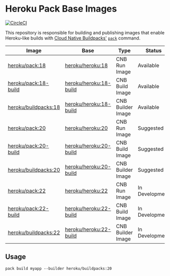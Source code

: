 # Heroku Pack Base Images

[![CircleCI](https://circleci.com/gh/heroku/pack-images.svg?style=svg)](https://circleci.com/gh/heroku/pack-images)

This repository is responsible for building and publishing images that enable
Heroku-like builds with [Cloud Native Buildpacks'](https://buildpacks.io)
[`pack`](https://github.com/buildpacks/pack) command.

| Image                                   | Base                                   | Type              | Status         |
|-----------------------------------------|----------------------------------------|-------------------|----------------|
| [heroku/pack:18][pack-tags]             | [heroku/heroku:18][stack-images]       | CNB Run Image     | Available      |
| [heroku/pack:18-build][pack-tags]       | [heroku/heroku:18-build][stack-images] | CNB Build Image   | Available      |
| [heroku/buildpacks:18][buildpacks-tags] | [heroku/heroku:18-build][stack-images] | CNB Builder Image | Available      |
| [heroku/pack:20][pack-tags]             | [heroku/heroku:20][stack-images]       | CNB Run Image     | Suggested      |
| [heroku/pack:20-build][pack-tags]       | [heroku/heroku:20-build][stack-images] | CNB Build Image   | Suggested      |
| [heroku/buildpacks:20][buildpacks-tags] | [heroku/heroku:20-build][stack-images] | CNB Builder Image | Suggested      |
| [heroku/pack:22][pack-tags]             | [heroku/heroku:22][stack-images]       | CNB Run Image     | In Development |
| [heroku/pack:22-build][pack-tags]       | [heroku/heroku:22-build][stack-images] | CNB Build Image   | In Development |
| [heroku/buildpacks:22][buildpacks-tags] | [heroku/heroku:22-build][stack-images] | CNB Builder Image | In Development |

## Usage

`pack build myapp --builder heroku/buildpacks:20`

[pack-tags]: https://hub.docker.com/r/heroku/pack/tags
[buildpacks-tags]: https://hub.docker.com/r/heroku/buildpacks/tags
[stack-images]: https://github.com/heroku/stack-images
